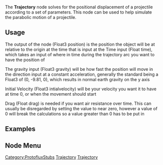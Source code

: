 <languages></languages> <translate>

The **Trajectory** node solves for the positional displacement of a
projectile according to a set of parameters. This node can be used to
help simulate the parabolic motion of a projectile.

## Usage

The output of the node (Float3 position) is the position the object will
be at relative to the origin at the time that is input at the Time input
(Float time), which takes an input of where in time during the
trajectory arc you want to have the position of

The gravity input (Float3 gravity) will be how fast the position will
move in the direction input at a constant acceleration, generally the
standard being a Float3 of (0, -9.81, 0), which results in normal earth
gravity on the y axis

Initial Velocity (Float3 intialvelocity) will be your velocity you want
it to have at time 0, or when the movement should start

Drag (Float drag) is needed if you want air resistance over time. This
can usually be disregarded by setting the value to near zero, however a
value of 0 will break the calculations so a value greater than 0 has to
be put in

## Examples

## Node Menu

</translate>

[Category:ProtofluxStubs](Category:ProtofluxStubs "wikilink")
[Trajectory](Category:Protoflux{{#translation:}} "wikilink")
[Trajectory](Category:Protoflux:Math:Physics{{#translation:}} "wikilink")